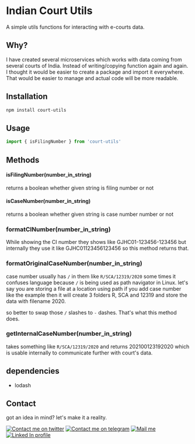 # Indian Court Utils

A simple utils functions for interacting with e-courts data. 

## Why?
I have created several microservices which works with data coming from several courts of India. Instead of writing/copying function again and again. I thought it would be easier to create a package and import it everywhere. That would be easier to manage and actual code will be more readable.

## Installation

```bash
npm install court-utils
```

## Usage

```js
import { isFilingNumber } from 'court-utils'
```

## Methods

#### isFilingNumber(number_in_string)
returns a boolean whether given string is filing number or not

#### isCaseNumber(number_in_string)
returns a boolean whether given string is case number number or not

### formatCINumber(number_in_string)
While showing the CI number they shows like GJHC01-123456-123456 but internally they use it like GJHC01123456123456 so this method returns that.

### formatOriginalCaseNumber(number_in_string)
case number usually has `/` in them like `R/SCA/12319/2020` some times it confuses language because `/` is being used as path navigator in Linux. let's say you are storing a file at a location using path if you add case number like the example then it will create 3 folders R, SCA and 12319 and store the data with filename 2020.

so better to swap those `/` slashes to `-` dashes. That's what this method does.

### getInternalCaseNumber(number_in_string)
takes something like `R/SCA/12319/2020` and returns 202100123192020 which is usable internally to communicate further with court's data.

## dependencies

- lodash

## Contact 
got an idea in mind? let's make it a reality.

[![Contact me on twitter][twitter_logo]][twitter]
[![Contact me on telegram][telegram_logo]][telegram]
[![Mail me][gmail_logo]][gmail]
[![Linked In profile][LinkedIn_logo]][LinkedIn]


[twitter]: https://twitter.com/ArpitVasani
[telegram]: http://t.me/Arpit_Vasani
[gmail]: mailto:vasani.arpit@gmail.com?subject=Regarding%20your%20github%20profile&body=Hi
[LinkedIn]: https://www.linkedin.com/in/arpit-vasani-32ba7472/
[instagram]: https://www.instagram.com/arpitvasani


[twitter_logo]: https://user-images.githubusercontent.com/6497827/57843958-c30e6b00-77ec-11e9-97bd-dfbc800f96a9.png
[telegram_logo]: https://user-images.githubusercontent.com/6497827/57844175-2ac4b600-77ed-11e9-8488-f2d45efa7497.png
[gmail_logo]: https://user-images.githubusercontent.com/6497827/62424751-c1b85480-b6f0-11e9-97de-096c0a980829.png
[LinkedIn_logo]: https://user-images.githubusercontent.com/6497827/112791908-0dff9780-9080-11eb-8217-62cee99fdce8.png
[instagram_logo]: https://user-images.githubusercontent.com/6497827/112792828-cd088280-9081-11eb-8a9c-1c56feba35b9.png